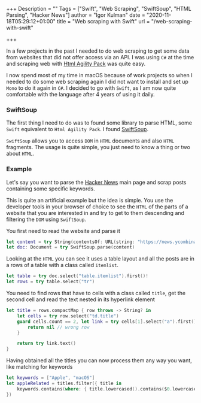 +++
Description = ""
Tags = ["Swift", "Web Scraping", "SwiftSoup", "HTML Parsing", "Hacker News"]
author = "Igor Kulman"
date = "2020-11-18T05:29:12+01:00"
title = "Web scraping with Swift"
url = "/web-scraping-with-swift"

+++

In a few projects in the past I needed to do web scraping to get some data from websites that did not offer access via an API. I was using `C#` at the time and scraping web with [Html Agility Pack](https://html-agility-pack.net/) was quite easy.

I now spend most of my time in macOS because of work projects so when I needed to do some web scraping again I did not want to install and set up `Mono` to do it again in `C#`. I decided to go with `Swift`, as I am now quite comfortable with the language after 4 years of using it daily.

### SwiftSoup

The first thing I need to do was to found some library to parse HTML, some `Swift` equivalent to `Html Agility Pack`. I found [SwiftSoup](https://github.com/scinfu/SwiftSoup).

`SwiftSoup` allows you to access `DOM` in `HTML` documents and also `HTML` fragments. The usage is quite simple, you just need to know a thing or two about `HTML`.

### Example

Let's say you want to parse the [Hacker News](https://news.ycombinator.com/) main page and scrap posts containing some specific keywords.

This is quite an artificial example but the idea is simple. You use the developer tools in your browser of choice to see the `HTML` of the parts of a website that you are interested in and try to get to them descending and filtering the `DOM` using `SwiftSoup`.

You first need to read the website and parse it

```swift
let content = try String(contentsOf: URL(string: "https://news.ycombinator.com/")!)
let doc: Document = try SwiftSoup.parse(content)
```

Looking at the `HTML` you can see it uses a table layout and all the posts are in a rows of a table with a class called `itemlist`.

<!--more-->

```swift
let table = try doc.select("table.itemlist").first()!
let rows = try table.select("tr")
```

You need to find rows that have to cells with a class called `title`, get the second cell and read the text nested in its hyperlink element

```swift
let title = rows.compactMap { row throws -> String? in
    let cells = try row.select("td.title")
    guard cells.count == 2, let link = try cells[1].select("a").first() else {
        return nil // wrong row
    }

    return try link.text()
}
```

Having obtained all the titles you can now process them any way you want, like matching for keywords

```swift
let keywords = ["Apple", "macOS"]
let appleRelated = titles.filter({ title in
    keywords.contains(where: { title.lowercased().contains($0.lowercased()) })
})
```